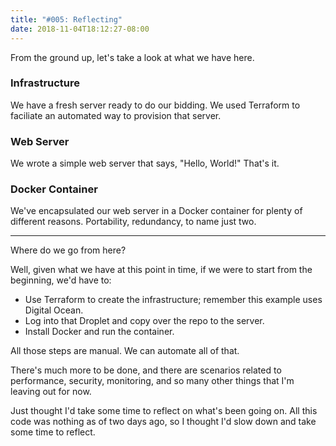 ```yaml
---
title: "#005: Reflecting"
date: 2018-11-04T18:12:27-08:00
---
```


From the ground up, let's take a look at what we have here.

### Infrastructure

We have a fresh server ready to do our bidding. We used Terraform to faciliate an automated way to provision that server.

### Web Server 

We wrote a simple web server that says, "Hello, World!" That's it.

### Docker Container

We've encapsulated our web server in a Docker container for plenty of different reasons. Portability, redundancy, to name just two. 

--- 

Where do we go from here? 

Well, given what we have at this point in time, if we were to start from the beginning, we'd have to:

- Use Terraform to create the infrastructure; remember this example uses Digital Ocean. 
- Log into that Droplet and copy over the repo to the server.
- Install Docker and run the container.

All those steps are manual. We can automate all of that. 

There's much more to be done, and there are scenarios related to performance, security, monitoring, and so many other things that I'm leaving out for now. 

Just thought I'd take some time to reflect on what's been going on. All this code was nothing as of two days ago, so I thought I'd slow down and take some time to reflect. 